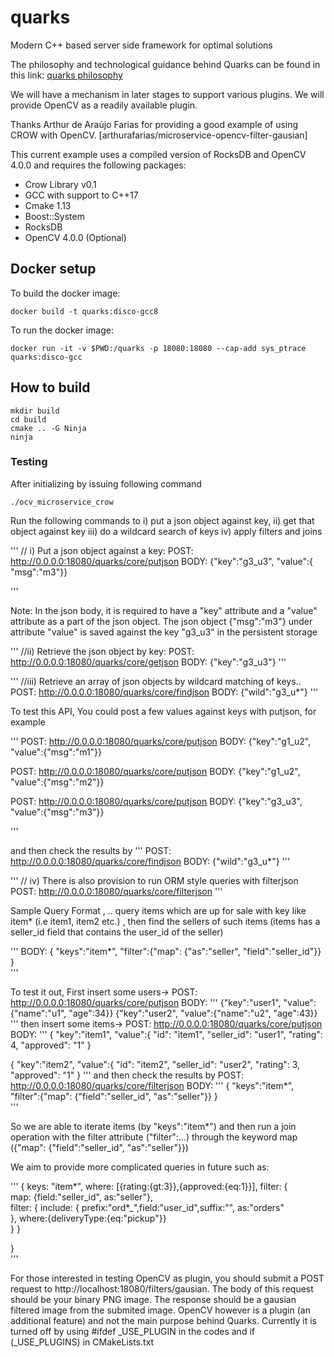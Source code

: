 
# quarks
Modern C++ based server side framework for optimal solutions

The philosophy and technological guidance behind Quarks can be found in this link:
[quarks philosophy](https://dev.to/lucpattyn/quarks-a-new-approach-with-a-new-mindset-to-programming-10lk)

We will have a mechanism in later stages to support various plugins. 
We will provide OpenCV as a readily available plugin.

Thanks Arthur de Araújo Farias for providing a good example of using CROW with OpenCV.
[arthurafarias/microservice-opencv-filter-gausian]

This current example uses a compiled version of RocksDB and  OpenCV 4.0.0 and requires the following packages:

- Crow Library v0.1
- GCC with support to C++17
- Cmake 1.13
- Boost::System
- RocksDB
- OpenCV 4.0.0 (Optional)

## Docker setup
To build the docker image:
```
docker build -t quarks:disco-gcc8
```

To run the docker image:
```
docker run -it -v $PWD:/quarks -p 18080:18080 --cap-add sys_ptrace quarks:disco-gcc
```

## How to build
```
mkdir build
cd build
cmake .. -G Ninja
ninja
```

### Testing

After initializing by issuing following command

```
./ocv_microservice_crow
```

Run the following commands to 
    i) put a json object against key, 
    ii) get that object against key 
    iii) do a wildcard search of keys 
    iv) apply filters and joins


'''
// i) Put a json object against a key:
POST: http://0.0.0.0:18080/quarks/core/putjson
BODY:
{"key":"g3_u3", "value":{ "msg":"m3"}}

'''

Note: In the json body, it is required to have a "key" attribute and a "value" attribute as a part of the json object.  The json object {"msg":"m3"}  under attribute "value" is saved against the key "g3_u3" in the persistent storage

'''
//ii) Retrieve the json object by key:
POST: http://0.0.0.0:18080/quarks/core/getjson
BODY: {"key":"g3_u3"}
'''

'''
//iii) Retrieve an array of json objects by wildcard matching of keys..
POST: http://0.0.0.0:18080/quarks/core/findjson
BODY: {"wild":"g3_u*"}
'''

To test this API,
You could  post a few values against keys with putjson, for example 

'''
POST: http://0.0.0.0:18080/quarks/core/putjson
BODY:
{"key":"g1_u2", "value":{"msg":"m1"}}

POST: http://0.0.0.0:18080/quarks/core/putjson
BODY:
{"key":"g1_u2", "value":{"msg":"m2"}}

POST: http://0.0.0.0:18080/quarks/core/putjson
BODY:
{"key":"g3_u3", "value":{"msg":"m3"}}

'''

and then check the results by 
'''
POST: http://0.0.0.0:18080/quarks/core/findjson
BODY: {"wild":"g3_u*"}
'''

'''
// iv) There is also provision to run ORM style queries with filterjson
POST: http://0.0.0.0:18080/quarks/core/filterjson
'''

Sample Query Format , ..
query items which are up for sale with key like item* (i.e item1, item2 etc.) , then find the sellers of such items (items has a seller_id field that contains the user_id of the seller) 

'''
BODY:
{
"keys":"item*",
"filter":{"map": {"as":"seller", "field":"seller_id"}}
}      
'''

To test it out,
First insert some users->
POST: http://0.0.0.0:18080/quarks/core/putjson
BODY:
'''
{"key":"user1", "value":{"name":"u1", "age":34}}
{"key":"user2", "value":{"name":"u2", "age":43}}
'''
then insert some items->
POST: http://0.0.0.0:18080/quarks/core/putjson
BODY:
'''
{
"key":"item1",
"value":{
"id": "item1",
"seller_id": "user1",
"rating": 4,
"approved": "1"
}

{
"key":"item2",
"value":{
"id": "item2",
"seller_id": "user2",
"rating": 3,
"approved": "1"
}
'''
and then check the results by 
POST: http://0.0.0.0:18080/quarks/core/filterjson
BODY:
'''
{
"keys":"item*",
"filter":{"map": {"field":"seller_id", "as":"seller"}}
}    
'''

So we are able to iterate items (by "keys":"item*") and then run a join operation with the filter attribute ("filter":...) through the keyword map ({"map": {"field":"seller_id", "as":"seller"}})

We aim to provide more complicated queries in future such as:

'''
{
    keys: "item*",
    where: [{rating:{gt:3}},{approved:{eq:1}}],
    filter:
   {                
        map: {field:"seller_id", as:"seller"},          
        filter:
       {
       include:
         {
           prefix:"ord*_",field:"user_id",suffix:"", 
          as:"orders"                                        
         },
        where:{deliveryType:{eq:"pickup"}}              
     }
  }

}  
'''

For those interested in testing OpenCV as plugin,
you should submit a POST request to http://localhost:18080/filters/gausian. The body of this request should be your
binary PNG image. 
The response should be a gausian filtered image from the submited image.
OpenCV however is a plugin (an additional feature) and not the main purpose behind Quarks.
Currently it is turned off by using #ifdef _USE_PLUGIN in the codes and if (_USE_PLUGINS) in CMakeLists.txt

